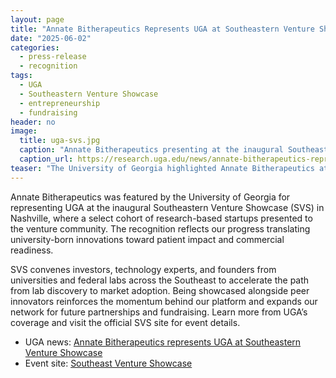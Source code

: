 ```yaml
---
layout: page
title: "Annate Bitherapeutics Represents UGA at Southeastern Venture Showcase"
date: "2025-06-02"
categories:
  - press-release
  - recognition
tags:
  - UGA
  - Southeastern Venture Showcase
  - entrepreneurship
  - fundraising
header: no
image:
  title: uga-svs.jpg
  caption: "Annate Bitherapeutics presenting at the inaugural Southeastern Venture Showcase (photo: Brandon Ward)."
  caption_url: https://research.uga.edu/news/annate-bitherapeutics-represents-uga-at-southeastern-venture-showcase/
teaser: "The University of Georgia highlighted Annate Bitherapeutics at the inaugural Southeastern Venture Showcase in Nashville, recognizing the company among a select group of early-stage ventures advancing research-driven innovation."
---
```


Annate Bitherapeutics was featured by the University of Georgia for representing UGA at the inaugural Southeastern Venture Showcase (SVS) in Nashville, where a select cohort of research-based startups presented to the venture community. The recognition reflects our progress translating university-born innovations toward patient impact and commercial readiness. <!--more-->

SVS convenes investors, technology experts, and founders from universities and federal labs across the Southeast to accelerate the path from lab discovery to market adoption. Being showcased alongside peer innovators reinforces the momentum behind our platform and expands our network for future partnerships and fundraising. Learn more from UGA’s coverage and visit the official SVS site for event details.  

- UGA news: [Annate Bitherapeutics represents UGA at Southeastern Venture Showcase](https://research.uga.edu/news/annate-bitherapeutics-represents-uga-at-southeastern-venture-showcase/)  
- Event site: [Southeast Venture Showcase](https://southeastventureshowcase.com/)
